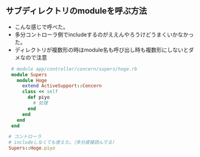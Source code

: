 ## サブディレクトリのmoduleを呼ぶ方法
- こんな感じで呼べた。
- 多分コントローラ側でincludeするのがええんやろうけどうまくいかなかった。
- ディレクトリが複数形の時はmodule名も呼び出し時も複数形にしないとダメなので注意

```ruby 
  # module app/controller/concern/supers/hoge.rb
  module Supers
    module Hoge
      extend ActiveSupport::Concern
      class << self
        def piyo
          # 処理
        end
      end
    end
  end 

 # コントローラ
 # includeしなくても使えた。（多分直接読んでる） 
 Supers::Hoge.piyo
  
```

